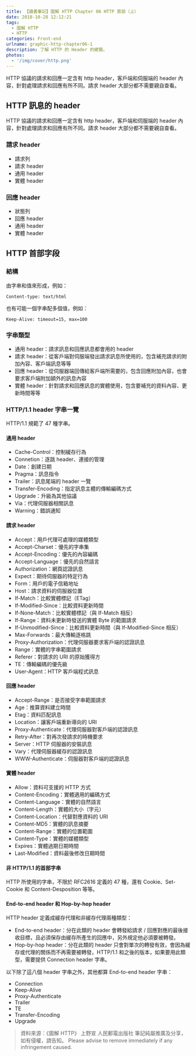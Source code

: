 ```yaml
---
title: 【讀書筆記】圖解 HTTP Chapter 06 HTTP 首部（上）
date: 2018-10-28 12:12:21
tags:
  - 圖解 HTTP
  - HTTP
categories: Front-end
urlname: graphic-http-chapter06-1
description: 了解 HTTP 的 Header 的總覽。
photos:
  - '/img/cover/http.png'
---
```


HTTP 協議的請求和回應一定含有 http header，客戶端和伺服端的 header 內容，針對處理請求和回應有所不同。請求 header 大部分都不需要親自查看。

<!--more-->

## HTTP 訊息的 header

HTTP 協議的請求和回應一定含有 http header，客戶端和伺服端的 header 內容，針對處理請求和回應有所不同。請求 header 大部分都不需要親自查看。

### 請求 header

- 請求列
- 請求 header
- 通用 header
- 實體 header

### 回應 header

- 狀態列
- 回應 header
- 通用 header
- 實體 header

## HTTP 首部字段

### 結構

由字串和值來形成，例如：

```
Content-type: text/html
```

也有可能一個字串配多個值，例如：

```
Keep-Alive: timeout=15, max=100
```

### 字串類型

- 通用 header：請求訊息和回應訊息都會用的 header
- 請求 header：從客戶端對伺服端發出請求訊息所使用的，包含補充請求的附加內容、客戶端訊息等等
- 回應 header：從伺服器端回傳給客戶端所需要的，包含回應附加內容，也會要求客戶端附加額外的訊息內容
- 實體 header：針對請求和回應訊息的實體使用，包含要補充的資料內容、更新時間等等

### HTTP/1.1 header 字串一覽

HTTP/1.1 規範了 47 種字串。

#### 通用 header

- Cache-Control：控制緩存行為
- Connetion：逐跳 header、連接的管理
- Date：創建日期
- Pragma：訊息指令
- Trailer：訊息尾端的 header 一覽
- Transfer-Encoding：指定訊息主體的傳輸編碼方式
- Upgrade：升級為其他協議
- Via：代理伺服器相關訊息
- Warning：錯誤通知

#### 請求 header

- Accept：用戶代理可處理的媒體類型
- Accept-Charset：優先的字串集
- Accept-Encoding：優先的內容編碼
- Accept-Language：優先的自然語言
- Authorization：網頁認證訊息
- Expect：期待伺服器的特定行為
- Form：用戶的電子信箱地址
- Host：請求資料的伺服器位置
- If-Match：比較實體標記（ETag）
- If-Modified-Since：比較資料更新時間
- If-None-Match：比較實體標記（與 If-Match 相反）
- If-Range：資料未更新時發送的實體 Byte 的範圍請求
- If-Unmodified-Since：比較資料更新時間（與 If-Modified-Since 相反）
- Max-Forwards：最大傳輸逐格跳
- Proxy-Authorization：代理伺服器要求客戶端的認證訊息
- Range：實體的字串範圍請求
- Referer：對請求的 URI 的原始獲得方
- TE：傳輸編碼的優先級
- User-Agent：HTTP 客戶端程式訊息

#### 回應 header

- Accept-Range：是否接受字串範圍請求
- Age：推算資料建立時間
- Etag：資料匹配訊息
- Location：讓客戶端重新導向的 URI
- Proxy-Authenticate：代理伺服器對客戶端的認證訊息
- Retry-After：對再次發請求的時機要求
- Server：HTTP 伺服器的安裝訊息
- Vary：代理伺服器緩存的認證訊息
- WWW-Authenticate：伺服器對客戶端的認證訊息

#### 實體 header

- Allow：資料可支援的 HTTP 方式
- Content-Encoding：實體適用的編碼方式
- Content-Language：實體的自然語言
- Content-Length：實體的大小（字元）
- Content-Location：代替對應資料的 URI
- Content-MD5：實體的訊息摘要
- Content-Range：實體的位置範圍
- Content-Type：實體的媒體類型
- Expires：實體過期日期時間
- Last-Modified：資料最後修改日期時間

#### 非 HTTP/1.1 的首部字串

HTTP 所使用的字串，不限於 RFC2616 定義的 47 種，還有 Cookie、Set-Cookie 和 Content-Desposition 等等。

#### End-to-end header 和 Hop-by-hop header

HTTP header 定義成緩存代理和非緩存代理兩種類型：

- End-to-end header：分在此類的 header 會轉發給請求 / 回應對應的最後接收目標，且必須保存由緩存所產生的回應中，另外規定他必須要被轉發。
- Hop-by-hop header：分在此類的 header 只會對單次的轉發有效，會因為緩存或代理的關係而不再需要被轉發，HTTP/1.1 和之後的版本，如果要用此類型，需要提供 Connection header 字串。

以下除了這八個 header 字串之外，其他都算 End-to-end header 字串：

- Connection
- Keep-Alive
- Proxy-Authenticate
- Trailer
- TE
- Transfer-Encoding
- Upgrade

> 資料來源：《圖解 HTTP》 上野宣 人民郵電出版社
> 筆記純屬推廣及分享，如有侵權，請告知。
> Please advise to remove immediately if any infringement caused.
